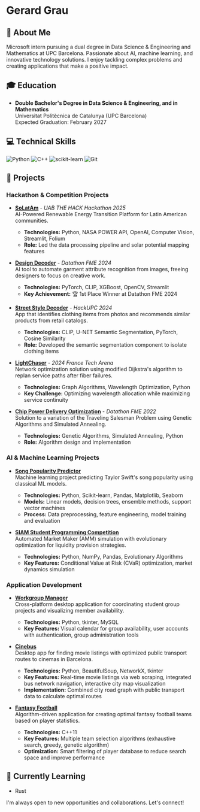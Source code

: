 # Gerard Grau

## 👋 About Me
Microsoft intern pursuing a dual degree in Data Science & Engineering and Mathematics at UPC Barcelona. Passionate about AI, machine learning, and innovative technology solutions. I enjoy tackling complex problems and creating applications that make a positive impact.

## 🎓 Education
- **Double Bachelor's Degree in Data Science & Engineering, and in Mathematics**  
  Universitat Politècnica de Catalunya (UPC Barcelona)  
  Expected Graduation: February 2027

## 💻 Technical Skills
![Python](https://img.shields.io/badge/python-3670A0?style=for-the-badge&logo=python&logoColor=ffdd54)
![C++](https://img.shields.io/badge/c++-%2300599C.svg?style=for-the-badge&logo=c%2B%2B&logoColor=white)
![scikit-learn](https://img.shields.io/badge/scikit--learn-%23F7931E.svg?style=for-the-badge&logo=scikit-learn&logoColor=white)
![Git](https://img.shields.io/badge/git-%23F05033.svg?style=for-the-badge&logo=git&logoColor=white)

## 🚀 Projects

### Hackathon & Competition Projects

* [**SoLatAm**](https://github.com/marc-herrero/UAB-the-hack25) - _UAB THE HACK Hackathon 2025_  
  AI-Powered Renewable Energy Transition Platform for Latin American communities.
  - **Technologies:** Python, NASA POWER API, OpenAI, Computer Vision, Streamlit, Folium
  - **Role:** Led the data processing pipeline and solar potential mapping features

* [**Design Decoder**](https://github.com/guimCC/DesignDecoder) - _Datathon FME 2024_  
  AI tool to automate garment attribute recognition from images, freeing designers to focus on creative work.
  - **Technologies:** PyTorch, CLIP, XGBoost, OpenCV, Streamlit
  - **Key Achievement:** 🏆 1st Place Winner at Datathon FME 2024

* [**Street Style Decoder**](https://github.com/gerard-grau/HackUPC2024) - _HackUPC 2024_  
  App that identifies clothing items from photos and recommends similar products from retail catalogs.
  - **Technologies:** CLIP, U-NET Semantic Segmentation, PyTorch, Cosine Similarity
  - **Role:** Developed the semantic segmentation component to isolate clothing items

* [**LightChaser**](https://github.com/gerard-grau/LightChaser_2024-France-Tech-Arena) - _2024 France Tech Arena_  
  Network optimization solution using modified Dijkstra's algorithm to replan service paths after fiber failures.
  - **Technologies:** Graph Algorithms, Wavelength Optimization, Python
  - **Key Challenge:** Optimizing wavelength allocation while maximizing service continuity

* [**Chip Power Delivery Optimization**](https://github.com/NIU1668278/Qualcomm-Challenge-) - _Datathon FME 2022_  
  Solution to a variation of the Traveling Salesman Problem using Genetic Algorithms and Simulated Annealing.
  - **Technologies:** Genetic Algorithms, Simulated Annealing, Python
  - **Role:** Algorithm design and implementation

### AI & Machine Learning Projects

* [**Song Popularity Predictor**](https://github.com/gerard-grau/song-popularity-predictor)  
  Machine learning project predicting Taylor Swift's song popularity using classical ML models.
  - **Technologies:** Python, Scikit-learn, Pandas, Matplotlib, Seaborn
  - **Models:** Linear models, decision trees, ensemble methods, support vector machines
  - **Process:** Data preprocessing, feature engineering, model training and evaluation

* [**SIAM Student Programming Competition**](https://github.com/gerard-grau/siam-competition)  
  Automated Market Maker (AMM) simulation with evolutionary optimization for liquidity provision strategies.
  - **Technologies:** Python, NumPy, Pandas, Evolutionary Algorithms
  - **Key Features:** Conditional Value at Risk (CVaR) optimization, market dynamics simulation

<!--
* [**Outfit Generator**](https://github.com/guimCC/Dathon2023-Mango) - _Datathon FME 2023_  
  AI tool to generate outfits in line with a brand's core philosophy
  - **Technologies:** [Add technologies]
-->

### Application Development

* [**Workgroup Manager**](https://github.com/gerard-grau/workgroup-manager)  
  Cross-platform desktop application for coordinating student group projects and visualizing member availability.
  - **Technologies:** Python, tkinter, MySQL
  - **Key Features:** Visual calendar for group availability, user accounts with authentication, group administration tools

* [**Cinebus**](https://github.com/gerard-grau/cinebus)  
  Desktop app for finding movie listings with optimized public transport routes to cinemas in Barcelona.
  - **Technologies:** Python, BeautifulSoup, NetworkX, tkinter
  - **Key Features:** Real-time movie listings via web scraping, integrated bus network navigation, interactive city map visualization
  - **Implementation:** Combined city road graph with public transport data to calculate optimal routes

* [**Fantasy Football**](https://github.com/polresi/Fantasy-Football)  
  Algorithm-driven application for creating optimal fantasy football teams based on player statistics.
  - **Technologies:** C++11
  - **Key Features:** Multiple team selection algorithms (exhaustive search, greedy, genetic algorithm)
  - **Optimization:** Smart filtering of player database to reduce search space and improve performance

## 🌱 Currently Learning
- Rust

I'm always open to new opportunities and collaborations. Let's connect!
